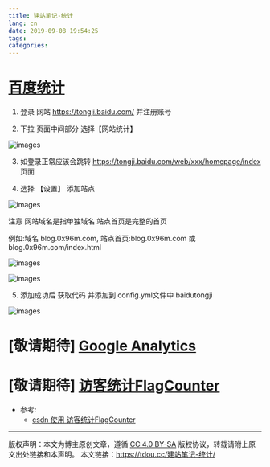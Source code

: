```yaml
---
title: 建站笔记-统计
lang: cn
date: 2019-09-08 19:54:25
tags:
categories:
---
```



# [百度统计](https://tongji.baidu.com/)

1. 登录 网站 https://tongji.baidu.com/ 并注册账号


2. 下拉 页面中间部分 选择【网站统计】

![images](https://img.0x96m.com/tongji/baidu_01.png)


3. 如登录正常应该会跳转 https://tongji.baidu.com/web/xxx/homepage/index 页面


4. 选择 【设置】 添加站点

![images](https://img.0x96m.com/tongji/baidu_02.png)

注意 网站域名是指单独域名 站点首页是完整的首页

例如:域名 blog.0x96m.com,  站点首页:blog.0x96m.com 或 blog.0x96m.com/index.html 

![images](https://img.0x96m.com/tongji/baidu_error.png)

![images](https://img.0x96m.com/tongji/baidu_error_fix.png)


5. 添加成功后 获取代码 并添加到 config.yml文件中 baidutongji

![images](https://img.0x96m.com/tongji/baidu_get_code.png)



# [敬请期待] [Google Analytics](https://google.com/analytics/)


# [敬请期待] [访客统计FlagCounter](http://www.flagcounter.com/) 


- 参考: 
    - [csdn 使用 访客统计FlagCounter](https://blog.csdn.net/kl28978113/article/details/79500217)

--- 

版权声明：本文为博主原创文章，遵循 [CC 4.0 BY-SA](http://creativecommons.org/licenses/by-sa/4.0/) 版权协议，转载请附上原文出处链接和本声明。
本文链接：https://tdou.cc/建站笔记-统计/